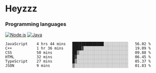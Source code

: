 # Heyzzz  

### Programming languages  

[![Node.js](https://img.shields.io/badge/-Node.js-262626?style=for-the-badge)](https://nodejs.org)
[![Java](https://img.shields.io/badge/-Java-262626?style=for-the-badge)](https://java.com)

<!--START_SECTION:waka-->

```text
JavaScript    4 hrs 44 mins   ██████████████░░░░░░░░░░░   56.02 %
C++           1 hr 36 mins    ████▓░░░░░░░░░░░░░░░░░░░░   19.09 %
CSS           50 mins         ██▒░░░░░░░░░░░░░░░░░░░░░░   09.88 %
HTML          32 mins         █▓░░░░░░░░░░░░░░░░░░░░░░░   06.45 %
TypeScript    27 mins         █▒░░░░░░░░░░░░░░░░░░░░░░░   05.37 %
JSON          9 mins          ▒░░░░░░░░░░░░░░░░░░░░░░░░   01.83 %
```

<!--END_SECTION:waka-->
